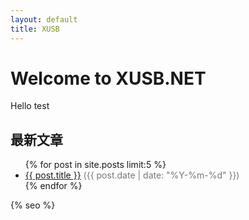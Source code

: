 ```yaml
---
layout: default
title: XUSB
---
```


# Welcome to XUSB.NET
Hello test

## 最新文章
<ul>
{% for post in site.posts limit:5 %}
  <li>
    <a href="{{ post.url }}">{{ post.title }}</a>
    <span style="color:#777">({{ post.date | date: "%Y-%m-%d" }})</span>
  </li>
{% endfor %}
</ul>

{% seo %}
